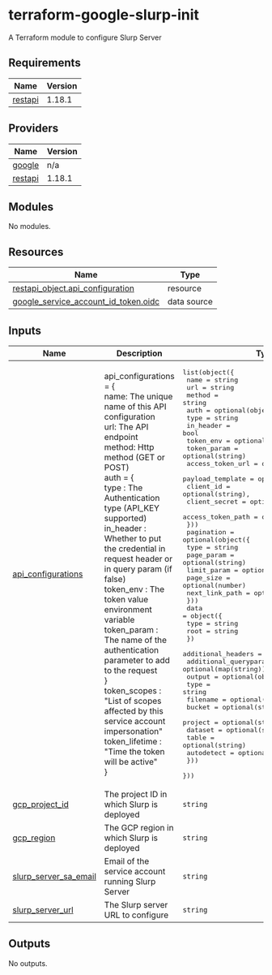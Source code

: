 # terraform-google-slurp-init
A Terraform module to configure Slurp Server

<!-- BEGIN_TF_DOCS -->
## Requirements

| Name | Version |
|------|---------|
| <a name="requirement_restapi"></a> [restapi](#requirement\_restapi) | 1.18.1 |

## Providers

| Name | Version |
|------|---------|
| <a name="provider_google"></a> [google](#provider\_google) | n/a |
| <a name="provider_restapi"></a> [restapi](#provider\_restapi) | 1.18.1 |

## Modules

No modules.

## Resources

| Name | Type |
|------|------|
| [restapi_object.api_configuration](https://registry.terraform.io/providers/Mastercard/restapi/1.18.1/docs/resources/object) | resource |
| [google_service_account_id_token.oidc](https://registry.terraform.io/providers/hashicorp/google/latest/docs/data-sources/service_account_id_token) | data source |

## Inputs

| Name | Description | Type | Default | Required |
|------|-------------|------|---------|:--------:|
| <a name="input_api_configurations"></a> [api\_configurations](#input\_api\_configurations) | api\_configurations = {<br>      name: The unique name of this API configuration<br>      url: The API endpoint<br>      method: Http method (GET or POST)<br>      auth = {<br>        type        : The Authentication type (API\_KEY supported)<br>        in\_header   : Whether to put the credential in request header or in query param (if false)<br>        token\_env   : The token value environment variable<br>        token\_param : The name of the authentication parameter to add to the request<br>      }<br>      token\_scopes : "List of scopes affected by this service account impersonation"<br>      token\_lifetime : "Time the token will be active"<br>    } | <pre>list(object({<br>    name   = string<br>    url    = string<br>    method = string<br>    auth   = optional(object({<br>      type              = string<br>      in_header         = bool<br>      token_env         = optional(string)<br>      token_param       = optional(string)<br>      access_token_url  = optional(string)<br>      payload_template  = optional(string)<br>      client_id         = optional(string),<br>      client_secret     = optional(string),<br>      access_token_path = optional(string)<br>    }))<br>    pagination = optional(object({<br>      type           = string<br>      page_param     = optional(string)<br>      limit_param    = optional(string)<br>      page_size      = optional(number)<br>      next_link_path = optional(string)<br>    }))<br>    data = object({<br>      type = string<br>      root = string<br>    })<br>    additional_headers     = optional(map(string))<br>    additional_queryparams = optional(map(string))<br>    output                 = optional(object({<br>      type       = string<br>      filename   = optional(string)<br>      bucket     = optional(string)<br>      project    = optional(string)<br>      dataset    = optional(string)<br>      table      = optional(string)<br>      autodetect = optional(bool)<br>    }))<br>  }))</pre> | `[]` | no |
| <a name="input_gcp_project_id"></a> [gcp\_project\_id](#input\_gcp\_project\_id) | The project ID in which Slurp is deployed | `string` | n/a | yes |
| <a name="input_gcp_region"></a> [gcp\_region](#input\_gcp\_region) | The GCP region in which Slurp is deployed | `string` | `"europe-west1"` | no |
| <a name="input_slurp_server_sa_email"></a> [slurp\_server\_sa\_email](#input\_slurp\_server\_sa\_email) | Email of the service account running Slurp Server | `string` | n/a | yes |
| <a name="input_slurp_server_url"></a> [slurp\_server\_url](#input\_slurp\_server\_url) | The Slurp server URL to configure | `string` | n/a | yes |

## Outputs

No outputs.
<!-- END_TF_DOCS -->